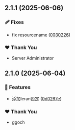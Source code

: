 ## 2.1.1 (2025-06-06)

### 🩹 Fixes

- fix resourcename ([0030226](https://github.com/fs-tw/abp.ng/commit/0030226))

### ❤️ Thank You

- Server Administrator

## 2.1.0 (2025-06-04)

### 🚀 Features

- 添加leran設定 ([0d0267e](https://github.com/fs-tw/abp.ng/commit/0d0267e))

### ❤️ Thank You

- ggoch